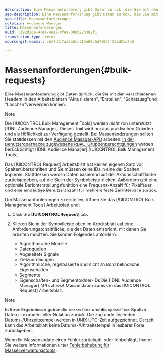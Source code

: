 ```yaml
---
description: Eine Massenanforderung gibt Daten zurück, die Sie mit den verschiedenen Headern in den Arbeitsblättern "Aktualisieren", "Erstellen", "Schätzung"und "Löschen"verwenden können.
seo-description: Eine Massenanforderung gibt Daten zurück, die Sie mit den verschiedenen Headern in den Arbeitsblättern "Aktualisieren", "Erstellen", "Schätzung"und "Löschen"verwenden können.
seo-title: Massenanforderungen
solution: Audience Manager
title: Massenanforderungen
uuid: 0192d26a-4cea-4e12-9fea-388b92b382f1
translation-type: tm+mt
source-git-commit: cb17d417aa6b3cc213e69c5d71051f235d81c2a5

---
```



# Massenanforderungen{#bulk-requests}

Eine Massenanforderung gibt Daten zurück, die Sie mit den verschiedenen Headern in den Arbeitsblättern "Aktualisieren", "Erstellen", "Schätzung"und "Löschen"verwenden können.

<!-- 

t_bulk_requests.xml

 -->

>[!NOTE]
>
>Die [!UICONTROL Bulk Management Tools] werden *nicht* von unterstützt [!DNL Audience Manager]. Dieses Tool wird nur aus praktischen Gründen und als Höflichkeit zur Verfügung gestellt. Bei Massenänderungen sollten Sie stattdessen mit den [Audience Manager-APIs](../../api/rest-api-main/aam-api-getting-started.md) arbeiten. [In der Benutzeroberfläche zugewiesene RBAC-Gruppenberechtigungen](../../features/administration/administration-overview.md) werden berücksichtigt [!DNL Audience Manager] [!UICONTROL Bulk Management Tools].

Das [!UICONTROL Request] Arbeitsblatt hat keinen eigenen Satz von Spaltenüberschriften und Sie müssen keine IDs in eine der Spalten kopieren. Stattdessen werden Daten basierend auf der Aktionsschaltfläche zurückgegeben, auf die Sie in der Symbolleiste klicken. Außerdem gibt eine optionale Berichterstellungsfunktion eine Frequenz-Anzahl für Pixelfeuer und eine eindeutige Benutzeranzahl für mehrere feste Zeitintervalle zurück.

Um Massenanforderungen zu erstellen, öffnen Sie das [!UICONTROL Bulk Management Tools] Arbeitsblatt und:

1. Click the **[!UICONTROL Request]** tab.
2. Klicken Sie in der Symbolleiste oben im Arbeitsblatt auf eine Anforderungsschaltfläche, die den Daten entspricht, mit denen Sie arbeiten möchten. Sie können Folgendes anfordern:

   * Algorithmische Modelle
   * Datenquellen
   *  Abgeleitete Signale
   * Zielzuordnungen
   * Algorithmische, regelbasierte und nicht an Bord befindliche Eigenschaften
   * Segmente
   * Eigenschaften- und Segmentordner-IDs
   Die [!DNL Audience Manager] API schreibt Massendaten zurück in das [!UICONTROL Request] Arbeitsblatt.

>[!NOTE]
>
>In Ihren Ergebnissen geben die `createTime` und die `updateTime` Spalten Daten in exponentieller Notation zurück. Die zugrunde liegenden Datums-/Uhrzeitstempel werden in UNIX UTC-Zeit aufgezeichnet. Derzeit kann das Arbeitsblatt keine Datums-/Uhrzeitstempel in lesbarer Form zurückgeben.

Wenn Ihr Massenupdate einen Fehler zurückgibt oder fehlschlägt, finden Sie weitere Informationen unter [Fehlerbehebung für Massenverwaltungstools](../../reference/bulk-management-tools/bulk-troubleshooting.md).
